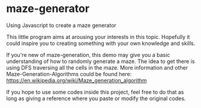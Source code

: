 # maze-generator
Using Javascript to create a maze generator

This little program aims at arousing your interests in this topic. Hopefully it could inspire you to creating something with your own knowledge and skills.

If you're new of maze-generation, this demo may give you a basic understanding of how to randomly generate a maze. The idea to get there is using DFS traversing all the cells in the maze. More information and other Maze-Generation-Algorithms could be found here: https://en.wikipedia.org/wiki/Maze_generation_algorithm

If you hope to use some codes inside this project, feel free to do that as long as giving a reference where you paste or modify the original codes.

